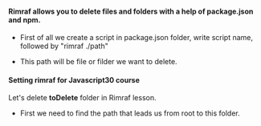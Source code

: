 
#### Rimraf allows you to delete files and folders with a help of package.json and npm.

* First of all we create a script in package.json folder, write script name, followed by "rimraf ./path"

* This path will be file or filder we want to delete.

#### Setting rimraf for Javascript30 course

Let's delete **toDelete** folder in Rimraf lesson.

* First we need to find the path that leads us from root to this folder.
